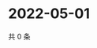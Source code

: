 # 2022-05-01

共 0 条

<!-- BEGIN WEIBO -->
<!-- 最后更新时间 Sun May 01 2022 04:01:25 GMT+0800 (China Standard Time) -->

<!-- END WEIBO -->
